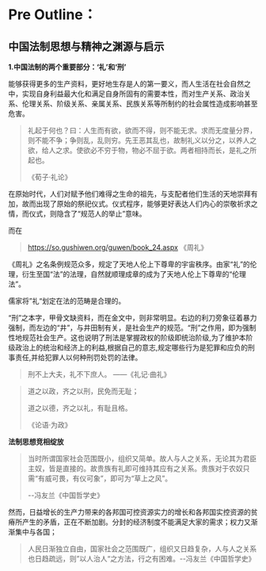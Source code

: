 # Pre  Outline：

## 中国法制思想与精神之渊源与启示

**1.中国法制的两个重要部分：‘礼’和‘刑’**

能够获得更多的生产资料，更好地生存是人的第一要义，而人生活在社会自然之中，实现自身利益最大化和满足自身所固有的需要本性，而对生产关系、政治关系、伦理关系、阶级关系、亲属关系、民族关系等所制约的社会属性造成影响甚至危害。

> 礼起于何也？曰：人生而有欲，欲而不得，则不能无求。求而无度量分界，则不能不争；争则乱，乱则穷。先王恶其乱也，故制礼义以分之，以养人之欲，给人之求。使欲必不穷于物，物必不屈于欲。两者相持而长，是礼之所起也。
>
> 《荀子·礼论》

在原始时代，人们对赋予他们难得之生命的祖先，与支配者他们生活的天地崇拜有加，故而出现了原始的祭祀仪式。仪式程序，能够更好表达人们内心的崇敬祈求之情，而仪式，则隐含了“规范人的举止”意味。

而在

> https://so.gushiwen.org/guwen/book_24.aspx  《周礼》

《周礼》之名条例规范众多，规定了天地人伦上下尊卑的宇宙秩序。由家“礼”的伦理，衍生至国“法”的法理，自然就顺理成章的成为了天地人伦上下尊卑的“伦理法”。

儒家将”礼“划定在法的范畴是合理的。



“刑”之本字，甲骨文缺资料，而在金文中，则非常明显。右边的利刀旁象征着暴力强制，而左边的“井”，与井田制有关，是社会生产的规范。“刑”之作用，即为强制性地规范社会生产。这也说明了刑法是掌握政权的阶级即统治阶级,为了维护本阶级政治上的统治和经济上的利益,根据自己的意志,规定哪些行为是犯罪和应负的刑事责任,并给犯罪人以何种刑罚处罚的法律。



> 刑不上大夫，礼不下庶人。 ——《礼记·曲礼》



> 道之以政，齐之以刑，民免而无耻；
>
> 道之以德，齐之以礼，有耻且格。 
>
> 《论语·为政》

**法制思想竞相绽放**

> 当时所谓国家社会范围既小，组织又简单。故人与人之关系，无论其为君臣主奴，皆是直接的。故贵族有礼即可维持其应有之关系。贵族对于农奴只需“有威可畏，有仪可象”，即可为“草上之风”。
>
> --冯友兰《中国哲学史》

然而，日益增长的生产力带来的各邦国可控资源实力的增长和各邦国实控资源的贫瘠所产生的矛盾，正在不断加剧。分封的经济制度不能满足大家的需求；权力又渐渐集中与各国；

> 人民日渐独立自由，国家社会之范围既广，组织又日趋复杂，人与人之关系也日趋疏远，则”以人治人“之方法，行之有困难。--冯友兰《中国哲学史》


